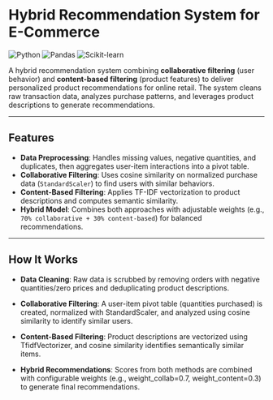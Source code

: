 # Hybrid Recommendation System for E-Commerce

![Python](https://img.shields.io/badge/Python-3.11%2B-blue)
![Pandas](https://img.shields.io/badge/Pandas-2.0%2B-orange)
![Scikit-learn](https://img.shields.io/badge/Scikit--learn-1.3%2B-green)

A hybrid recommendation system combining **collaborative filtering** (user behavior) and **content-based filtering** (product features) to deliver personalized product recommendations for online retail. The system cleans raw transaction data, analyzes purchase patterns, and leverages product descriptions to generate recommendations.

---

## Features
- **Data Preprocessing**: Handles missing values, negative quantities, and duplicates, then aggregates user-item interactions into a pivot table.  
- **Collaborative Filtering**: Uses cosine similarity on normalized purchase data (`StandardScaler`) to find users with similar behaviors.  
- **Content-Based Filtering**: Applies TF-IDF vectorization to product descriptions and computes semantic similarity.  
- **Hybrid Model**: Combines both approaches with adjustable weights (e.g., `70% collaborative + 30% content-based`) for balanced recommendations.  

---

## How It Works
- **Data Cleaning**: Raw data is scrubbed by removing orders with negative quantities/zero prices and deduplicating product descriptions.

- **Collaborative Filtering**: A user-item pivot table (quantities purchased) is created, normalized with StandardScaler, and analyzed using cosine similarity to identify similar users.

- **Content-Based Filtering**: Product descriptions are vectorized using TfidfVectorizer, and cosine similarity identifies semantically similar items.

- **Hybrid Recommendations**: Scores from both methods are combined with configurable weights (e.g., weight_collab=0.7, weight_content=0.3) to generate final recommendations.

